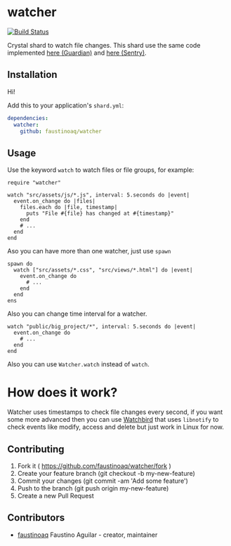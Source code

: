 # watcher

[![Build Status](https://travis-ci.org/faustinoaq/watcher.svg?branch=master)](https://travis-ci.org/faustinoaq/watcher)

Crystal shard to watch file changes. This shard use the same code implemented [here (Guardian)](https://github.com/f/guardian/blob/master/src/guardian/watcher.cr#L45) and [here (Sentry)](https://github.com/samueleaton/sentry/blob/master/src/sentry.cr#L52).

## Installation

Hi!

Add this to your application's `shard.yml`:

```yaml
dependencies:
  watcher:
    github: faustinoaq/watcher
```

## Usage

Use the keyword `watch` to watch files or file groups, for example:

```crystal
require "watcher"

watch "src/assets/js/*.js", interval: 5.seconds do |event|
  event.on_change do |files|
    files.each do |file, timestamp|
      puts "File #{file} has changed at #{timestamp}"
    end
    # ...
  end
end
```

Aso you can have more than one watcher, just use `spawn`

```crystal
spawn do
  watch ["src/assets/*.css", "src/views/*.html"] do |event|
    event.on_change do
      # ...
    end
  end
ens
```

Also you can change time interval for a watcher.

```crystal
watch "public/big_project/*", interval: 5.seconds do |event|
  event.on_change do
    # ...
  end
end
```

Also you can use `Watcher.watch` instead of `watch`.

# How does it work?

Watcher uses timestamps to check file changes every second, if you want some more advanced then you can use [Watchbird](https://github.com/agatan/watchbird) that uses `libnotify` to check events like modify, access and delete but just work in Linux for now.

## Contributing

1. Fork it ( https://github.com/faustinoaq/watcher/fork )
2. Create your feature branch (git checkout -b my-new-feature)
3. Commit your changes (git commit -am 'Add some feature')
4. Push to the branch (git push origin my-new-feature)
5. Create a new Pull Request

## Contributors

- [faustinoaq](https://github.com/faustinoaq) Faustino Aguilar - creator, maintainer
